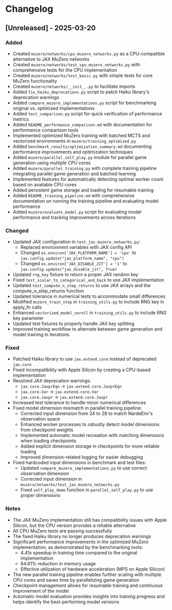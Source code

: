 # Changelog

## [Unreleased] - 2025-03-20

### Added
- Created `muzero/networks/cpu_muzero_networks.py` as a CPU-compatible alternative to JAX MuZero networks
- Created `muzero/networks/test_cpu_muzero_networks.py` with comprehensive tests for the CPU implementation
- Created `muzero/networks/test_basic.py` with simple tests for core MuZero functionality
- Created `muzero/networks/__init__.py` to facilitate imports
- Added `fix_haiku_deprecations.py` script to patch Haiku library's deprecation warnings
- Added `compare_muzero_implementations.py` script for benchmarking original vs. optimized implementations
- Added `test_comparison.py` script for quick verification of performance metrics
- Added `README_performance_comparison.md` with documentation for performance comparison tools
- Implemented optimized MuZero training with batched MCTS and vectorized environments in `muzero/training_optimized.py`
- Added `benchmark_results/optimization_summary.md` documenting performance improvements and optimization techniques
- Added `muzero/parallel_self_play.py` module for parallel game generation using multiple CPU cores
- Added `muzero/parallel_training.py` with complete training pipeline integrating parallel game generation and batched learning
- Implemented features for automatically detecting optimal worker count based on available CPU cores
- Added persistent game storage and loading for resumable training
- Added `README_training_pipeline.md` with comprehensive documentation on running the training pipeline and evaluating model performance
- Added `muzero/evaluate_model.py` script for evaluating model performance and tracking improvements across iterations

### Changed
- Updated JAX configuration in `test_jax_muzero_networks.py`:
  - Replaced environment variables with JAX config API
  - Changed `os.environ['JAX_PLATFORM_NAME'] = 'cpu'` to `jax.config.update("jax_platform_name", "cpu")`
  - Changed `os.environ['JAX_DISABLE_JIT'] = '1'` to `jax.config.update("jax_disable_jit", True)`
- Updated `rng_key` fixture to return a proper JAX random key
- Fixed `test_scalar_to_categorical_and_back` to use JAX implementation
- Updated `test_compute_n_step_returns` to use JAX arrays and the compute_n_step_returns function
- Updated tolerance in numerical tests to accommodate small differences
- Modified `muzero_train_step` in `training_utils.py` to include RNG key in apply_fn calls
- Enhanced `vectorized_model_unroll` in `training_utils.py` to include RNG key parameter
- Updated test fixtures to properly handle JAX key splitting
- Improved training workflow to alternate between game generation and model training in iterations

### Fixed
- Patched Haiku library to use `jax.extend.core` instead of deprecated `jax.core`
- Fixed incompatibility with Apple Silicon by creating a CPU-based implementation
- Resolved JAX deprecation warnings:
  - `jax.core.JaxprEqn` → `jax.extend.core.JaxprEqn`
  - `jax.core.Var` → `jax.extend.core.Var`
  - `jax.core.Jaxpr` → `jax.extend.core.Jaxpr`
- Increased test tolerance to handle minor numerical differences
- Fixed model dimension mismatch in parallel training pipeline:
  - Corrected input dimension from 24 to 28 to match NardeEnv's observation space
  - Enhanced worker processes to robustly detect model dimensions from checkpoint weights
  - Implemented automatic model recreation with matching dimensions when loading checkpoints
  - Added explicit dimension storage in checkpoints for more reliable loading
  - Improved dimension-related logging for easier debugging
- Fixed hardcoded input dimensions in benchmark and test files:
  - Updated `compare_muzero_implementations.py` to use correct observation dimension
  - Corrected input dimension in `muzero/networks/test_jax_muzero_networks.py`
  - Fixed `self_play_demo` function in `parallel_self_play.py` to use proper dimensions

### Notes
- The JAX MuZero implementation still has compatibility issues with Apple Silicon, but the CPU version provides a reliable alternative
- All CPU MuZero tests are passing successfully
- The fixed Haiku library no longer produces deprecation warnings
- Significant performance improvements in the optimized MuZero implementation, as demonstrated by the benchmarking tools:
  - 4.41x speedup in training time compared to the original implementation
  - 84.61% reduction in memory usage
  - Effective utilization of hardware acceleration (MPS on Apple Silicon)
- The new parallel training pipeline enables further scaling with multiple CPU cores and saves time by parallelizing game generation
- Checkpoint management allows for resumable training and continuous improvement of the model
- Automatic model evaluation provides insights into training progress and helps identify the best-performing model versions 
